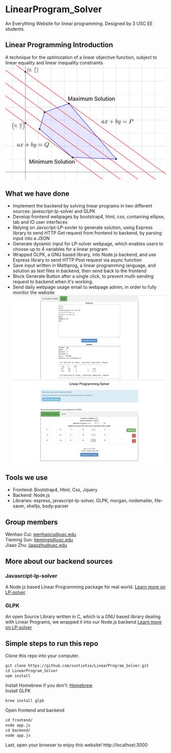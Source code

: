 # LinearProgram_Solver
An Everything Website for linear programming. Designed by 3 USC EE students.

## Linear Programming Introduction
A technique for the optimization of a linear objective function, subject to linear equality and linear inequality constraints
![LP-example](/LP_example.png)
## What we have done

* Implement the backend by solving linear programs in two different sources: javescript-lp-solver and GLPK
* Develop frontend webpages by bootstrap4, html, css, containing ellipse, tab and IO user interfaces
* Relying on Javscript-LP-sovler to generate solution, using Express library to send HTTP Get request from frontend to backend, by parsing input into a JSON
* Generate dynamic input for LP-solver webpage, which enables users to choose up to 4 variables for a linear program
* Wrapped GLPK, a GNU based library, into Node.js backend, and use Express library to send HTTP Post request via async function 
* Save input written in Mathprog, a linear programming language, and solution as text files in backend, then send back to the frontend
* Block Generate Button after a single click, to prevent multi-sending request to backend when it's working.
* Send daily webpage usage email to webpage admin, in order to fully monitor the website
![Screenshot1](/screenshot1.png)
![Screenshot2](/screenshot2.png)
## Tools we use 
* Frontend: Bootstrap4, Html, Css, Jquery
* Backend: Node.js
* Libraries: express, javascript-lp-solver, GLPK, morgan, nodemailer, file-saver, shelljs, body-parser

## Group members
Wenhao Cui: wenhaocu@usc.edu <br>
Tieming Sun: tiemings@usc.edu <br>
Jiaao Zhu: jiaaozhu@usc.edu

## More about our backend sources
### Javasrcipt-lp-solver
A Node.js based Linear Programming package for real world. [Learn more on LP-solver](https://www.npmjs.com/package/javascript-lp-solver)
### GLPK
An open Source Library written in C, which is a GNU based library dealing with Linear Programs, we wrapped it into our Node.js backend [Learn more on LP-solver](https://www.gnu.org/software/glpk/)

## Simple steps to run this repo
Clone this repo into your computer.
```
git clone https://github.com/suntietie/LinearProgram_Solver.git
cd LinearProgram_Solver
npm install
```
Install Homebrew if you don't: [Homebrew](https://brew.sh/)<br>
Install GLPK
```
brew install glpk
```
Open frontend and backend
```
cd frontend/
node app.js
cd backend/
node app.js
```
Last, open your browser to enjoy this website! http://localhost:3000